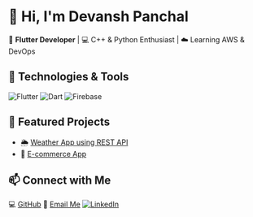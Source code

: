 # 👋 Hi, I'm Devansh Panchal

🎯 **Flutter Developer** | 💻 C++ & Python Enthusiast | ☁️ Learning AWS & DevOps

## 🔧 Technologies & Tools
![Flutter](https://img.shields.io/badge/Flutter-02569B?logo=flutter&logoColor=white)
![Dart](https://img.shields.io/badge/Dart-0175C2?logo=dart&logoColor=white)
![Firebase](https://img.shields.io/badge/Firebase-FFCA28?logo=firebase&logoColor=black)

## 📂 Featured Projects
- 🌦️ [Weather App using REST API](https://github.com/Devansh073/Weather-app-Flutter)
- 🛒 [E-commerce App]([https://github.com/your-repo](https://github.com/Devansh073/Nike_app))

## 📫 Connect with Me
💻 [GitHub](https://github.com/devanshpanchal2003)
📧 [Email Me](mailto:devanshpanchal722003@gmail.com)
[![LinkedIn](https://img.shields.io/badge/LinkedIn-blue?logo=linkedin)](www.linkedin.com/in/devanshpanchal2003)
